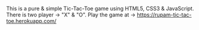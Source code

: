 This is a pure & simple Tic-Tac-Toe game using HTML5, CSS3 & JavaScript. There is two player -> "X" & "O".
Play the game at -> https://rupam-tic-tac-toe.herokuapp.com/